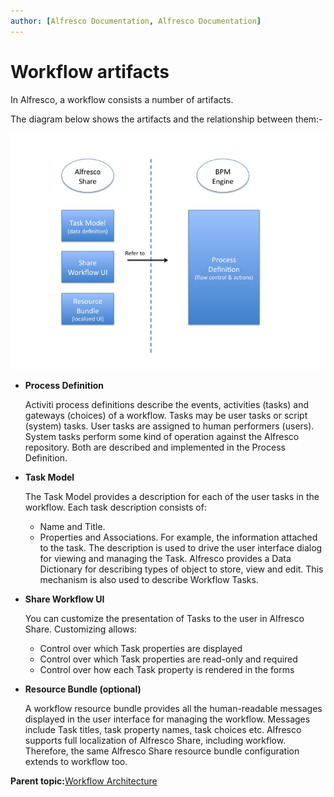 ```yaml
---
author: [Alfresco Documentation, Alfresco Documentation]
---
```


# Workflow artifacts

In Alfresco, a workflow consists a number of artifacts.

The diagram below shows the artifacts and the relationship between them:-

![A diagram of Alfresco workflow artifacts](../images/wf-artifacts.jpg)

-   **Process Definition**

    Activiti process definitions describe the events, activities \(tasks\) and gateways \(choices\) of a workflow. Tasks may be user tasks or script \(system\) tasks. User tasks are assigned to human performers \(users\). System tasks perform some kind of operation against the Alfresco repository. Both are described and implemented in the Process Definition.

-   **Task Model**

    The Task Model provides a description for each of the user tasks in the workflow. Each task description consists of:

    -   Name and Title.
    -   Properties and Associations. For example, the information attached to the task.
    The description is used to drive the user interface dialog for viewing and managing the Task. Alfresco provides a Data Dictionary for describing types of object to store, view and edit. This mechanism is also used to describe Workflow Tasks.

-   **Share Workflow UI**

    You can customize the presentation of Tasks to the user in Alfresco Share. Customizing allows:

    -   Control over which Task properties are displayed
    -   Control over which Task properties are read-only and required
    -   Control over how each Task property is rendered in the forms
-   **Resource Bundle \(optional\)**

    A workflow resource bundle provides all the human-readable messages displayed in the user interface for managing the workflow. Messages include Task titles, task property names, task choices etc. Alfresco supports full localization of Alfresco Share, including workflow. Therefore, the same Alfresco Share resource bundle configuration extends to workflow too.


**Parent topic:**[Workflow Architecture](../concepts/wf-architecture.md)

